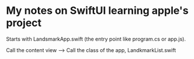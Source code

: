

# My notes on SwiftUI learning apple's project

Starts with LandsmarkApp.swift (the entry point like program.cs or app.js).

Call the content view --> Call the class of the app, LandkmarkList.swift
